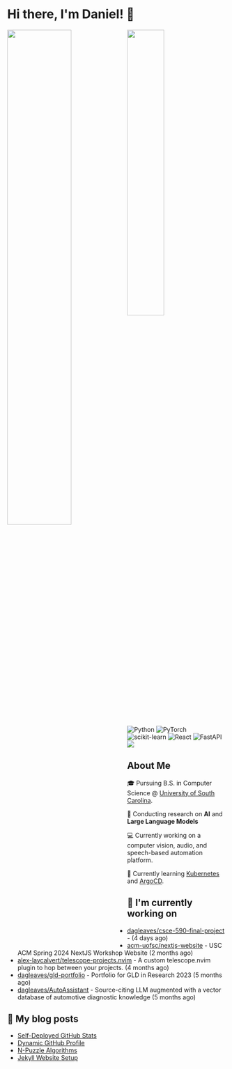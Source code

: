 # Hi there, I'm Daniel! :wave:

<img align="left" width="54%" src="https://github-readme-stats-dusky-one-26.vercel.app/api?username=dagleaves&theme=dark&include_all_commits=true&count_private=true&show_icons=true" />
<img align="left" width="41%" src="https://github-readme-stats-dusky-one-26.vercel.app/api/top-langs/?username=dagleaves&layout=compact&theme=dark&include_all_commits=true&count_private=true" />

<br/><br/>
<br/><br/>
<br/><br/>
<br/><br/>
<br/><br/>

![Python](https://img.shields.io/badge/python-3670A0?style=for-the-badge&logo=python&logoColor=ffdd54)
![PyTorch](https://img.shields.io/badge/PyTorch-%23EE4C2C.svg?style=for-the-badge&logo=PyTorch&logoColor=white)
![scikit-learn](https://img.shields.io/badge/scikit--learn-%23F7931E.svg?style=for-the-badge&logo=scikit-learn&logoColor=white)
![React](https://img.shields.io/badge/React-20232A?style=for-the-badge&logo=react&logoColor=61DAFB)
![FastAPI](https://img.shields.io/badge/FastAPI-005571?style=for-the-badge&logo=fastapi)
<a href="https://www.linkedin.com/in/dagleaves/"><img src="https://img.shields.io/badge/linkedin-%230077B5.svg?style=for-the-badge&logo=linkedin&logoColor=white"/></a>

## About Me

🎓 Pursuing B.S. in Computer Science @ [University of South Carolina](https://sc.edu/study/majors_and_degrees/computer_science_computer_engineering.php). 

📖 Conducting research on **AI** and **Large Language Models**

💻 Currently working on a computer vision, audio, and speech-based automation platform.

:seedling: Currently learning [Kubernetes](https://github.com/kubernetes/kubernetes) and [ArgoCD](https://github.com/argoproj/argo-cd).


## 👷 I'm currently working on

- [dagleaves/csce-590-final-project](https://github.com/dagleaves/csce-590-final-project) -  (4 days ago)
- [acm-uofsc/nextjs-website](https://github.com/acm-uofsc/nextjs-website) - USC ACM Spring 2024 NextJS Workshop Website (2 months ago)
- [alex-laycalvert/telescope-projects.nvim](https://github.com/alex-laycalvert/telescope-projects.nvim) - A custom telescope.nvim plugin to hop between your projects. (4 months ago)
- [dagleaves/gld-portfolio](https://github.com/dagleaves/gld-portfolio) - Portfolio for GLD in Research 2023 (5 months ago)
- [dagleaves/AutoAssistant](https://github.com/dagleaves/AutoAssistant) - Source-citing LLM augmented with a vector database of automotive diagnostic knowledge (5 months ago)


## :book: My blog posts

- [Self-Deployed GitHub Stats](http://dagleaves.com/2023/05/01/self-deployed-github-stats)
- [Dynamic GitHub Profile](http://dagleaves.com/2023/04/30/dynamic-github-profile)
- [N-Puzzle Algorithms](http://dagleaves.com/2023/02/01/n-puzzle)
- [Jekyll Website Setup](http://dagleaves.com/2022/01/11/setup-website)
